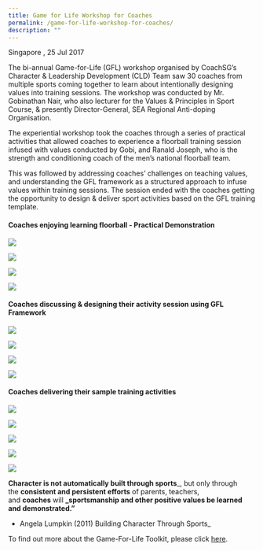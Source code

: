 ```yaml
---
title: Game for Life Workshop for Coaches
permalink: /game-for-life-workshop-for-coaches/
description: ""
---
```

Singapore , 25 Jul 2017

The bi-annual Game-for-Life (GFL) workshop organised by CoachSG’s Character & Leadership Development (CLD) Team saw 30 coaches from multiple sports coming together to learn about intentionally designing values into training sessions. The workshop was conducted by Mr. Gobinathan Nair, who also lecturer for the Values & Principles in Sport Course, & presently Director-General, SEA Regional Anti-doping Organisation.  

The experiential workshop took the coaches through a series of practical activities that allowed coaches to experience a floorball training session infused with values conducted by Gobi, and Ranald Joseph, who is the strength and conditioning coach of the men’s national floorball team.

This was followed by addressing coaches’ challenges on teaching values, and understanding the GFL framework as a structured approach to infuse values within training sessions. The session ended with the coaches getting the opportunity to design & deliver sport activities based on the GFL training template.

#### **Coaches enjoying learning floorball - Practical Demonstration**

![](/images/Sport%20Leadership%20Latest/GFL%20Workshop%20for%20Coaches/IMG_0432.jpeg)

![](/images/Sport%20Leadership%20Latest/GFL%20Workshop%20for%20Coaches/IMG_0397.jpeg)

![](/images/Sport%20Leadership%20Latest/GFL%20Workshop%20for%20Coaches/IMG_0395.jpeg)

![](/images/Sport%20Leadership%20Latest/GFL%20Workshop%20for%20Coaches/IMG_0406.jpeg)

#### **Coaches discussing & designing their activity session using GFL Framework**
![](/images/Sport%20Leadership%20Latest/GFL%20Workshop%20for%20Coaches/IMG_0433.jpeg)

![](/images/Sport%20Leadership%20Latest/GFL%20Workshop%20for%20Coaches/IMG_0437.jpeg)

![](/images/Sport%20Leadership%20Latest/GFL%20Workshop%20for%20Coaches/IMG_0441.jpeg)

![](/images/Sport%20Leadership%20Latest/GFL%20Workshop%20for%20Coaches/IMG_0439.jpeg)

#### **Coaches delivering their sample training activities**

![](/images/Sport%20Leadership%20Latest/GFL%20Workshop%20for%20Coaches/Archery_1.jpeg)

![](/images/Sport%20Leadership%20Latest/GFL%20Workshop%20for%20Coaches/Netball_3.jpeg)

![](/images/Sport%20Leadership%20Latest/GFL%20Workshop%20for%20Coaches/Swimming_4.jpeg)

![](/images/Sport%20Leadership%20Latest/GFL%20Workshop%20for%20Coaches/Netball_9.jpeg)

![](/images/Sport%20Leadership%20Latest/GFL%20Workshop%20for%20Coaches/Coaches_Commitment.png)

**Character is not automatically built through sports**_, but only through the **consistent and persistent efforts** of parents, teachers, and **coaches** will **_sportsmanship and other positive values be learned and demonstrated.”**

- Angela Lumpkin (2011) Building Character Through Sports_

To find out more about the Game-For-Life Toolkit, please click [here](/sports-education/sports-leadership/game-for-life/).